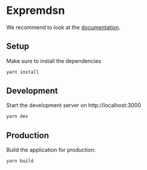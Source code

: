 # Expremdsn
We recommend to look at the [documentation](https://www.npmjs.com/package/expremdsn).

## Setup

Make sure to install the dependencies

```bash
yarn install
```

## Development

Start the development server on http://localhost:3000

```bash
yarn dev
```

## Production

Build the application for production:

```bash
yarn build
```

